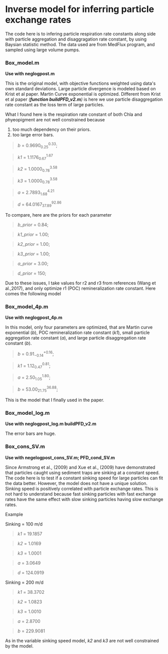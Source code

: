 #  Inverse model for inferring particle exchange rates

The code here is to infering particle respiration rate constants along side 
with particle aggregation and disaggragation rate constant, by using Baysian 
statistic method. The data used are from MedFlux program, and sampled using 
large volume pumps. 

### Box_model.m

**Use with neglogpost.m**

This is the original model, with objective functions weighted using 
data's own standard deviations. Large particle divergence is modeled
based on Krist et al paper. Martin Curve exponential is optimized.
Different from Krist et al paper *(**function buildPFD_v2.m**)* is 
here we use particle 
disaggregation rate constant as the loss term of large particles.

What I found here is the respiration rate constant of both Chla and
phyeopigment are not well constrained because
1) too much dependency on their priors.
2) too large error bars.

> *b*  = 0.9690$^{0.33}_{0.25}$;

> *k1* = 1.1176$^{1.67}_{0.67}$

> *k2* = 1.0000$^{3.58}_{0.78}$

> *k3* = 1.0000$^{3.58}_{0.78}$

> *a*  = 2.7893$^{4.21}_{1.68}$

> *d*  = 64.0167$^{92.86}_{37.89}$

To compare, here are the priors for each parameter 
> *b_prior*  = 0.84;

> *k1_prior* = 1.00;

> *k2_prior* = 1.00;

> *k3_prior* = 1.00;

> *a_prior*  = 3.00;

> *d_prior*  = 150;

Due to these issues, I take values for r2 and r3 from references
(Wang et al.,2017), and only optimize r1 (POC) remineralization
rate constant.
Here comes the following model

### Box_model_4p.m

**Use with neglogpost_4p.m**

In this model, only four parameters are optimized, that are 
Martin curve exponential (*b*), POC remineralization rate constant
(*k1*), small particle aggregation rate constant (*a*), and large 
particle disaggregation rate constant (*b*).

>*b*  = 0.91$^{+0.16}_{-0.14}$; 

>*k1* = 1.12$^{0.81}_{0.47}$; 

>*a*  = 2.50$^{1.80}_{1.05}$; 

>*b*  = 53.00$^{36.88}_{21.75}$; 

This is the model that I finally used in the paper.


### Box_model_log.m

**Use with neglogpost_log.m buildPFD_v2.m**

The error bars are huge. 


### Box_cons_SV.m 

**Use with negelogpost_cons_SV.m; PFD_cond_SV.m**

Since Armstrong et al., (2009) and Xue et al., (2009) have demonstrated that particles 
caught using sediment traps are sinking at a constant speed. The code here is to test 
if a constant sinking speed for large particles can fit the data better. However, the 
model does not have a unique solution. Sinking speed is positively correlated with particle
exchange rates. This is not hard to understand because fast sinking particles with 
fast exchange rates have the same effect with slow sinking particles having slow
exchange rates.

Example

Sinking = 100 m/d

> *k1* = 19.1857

> *k2* = 1.0169

> *k3* = 1.0001

> *a*  = 3.0649

> *d*  = 124.0919

Sinking = 200 m/d

> *k1*  = 38.3702

> *k2*  = 1.0823

> *k3*  = 1.0010

> *a*   = 2.8700

> *b*   = 229.9081

As in the variable sinking speed model, *k2* and *k3* are not well constrained by the model.



